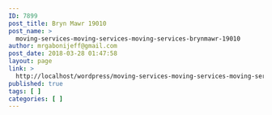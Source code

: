 ```yaml
---
ID: 7899
post_title: Bryn Mawr 19010
post_name: >
  moving-services-moving-services-moving-services-brynmawr-19010
author: mrgabonijeff@gmail.com
post_date: 2018-03-28 01:47:58
layout: page
link: >
  http://localhost/wordpress/moving-services-moving-services-moving-services-brynmawr-19010/
published: true
tags: [ ]
categories: [ ]
---
```

